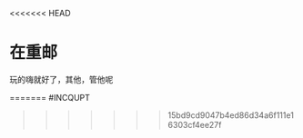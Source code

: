 <<<<<<< HEAD
# 在重邮
玩的嗨就好了，其他，管他呢

=======
#INCQUPT
>>>>>>> 15bd9cd9047b4ed86d34a6f111e16303cf4ee27f
